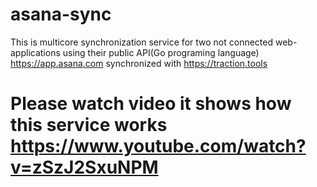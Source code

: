 # asana-sync
This is multicore synchronization service for two not connected web-applications using their public API(Go programing language) https://app.asana.com synchronized with https://traction.tools

# Please watch video it shows how this service works https://www.youtube.com/watch?v=zSzJ2SxuNPM
